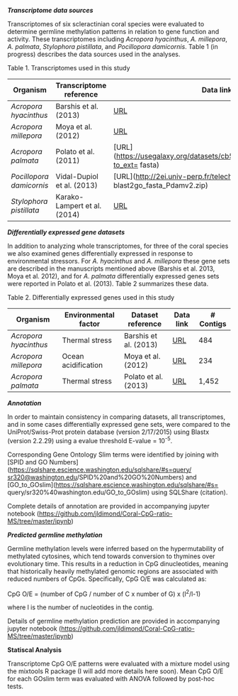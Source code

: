 

_**Transcriptome data sources**_

Transcriptomes of six scleractinian coral species were evaluated to determine germline methylation
patterns in relation to gene function and activity. These transcriptomes including *Acropora
hyacinthus*, *A. millepora*, *A. palmata*, *Stylophora pistillata*, and
*Pocillopora damicornis*. Table 1 (in progress) describes the data sources used in the analyses.

Table 1. Transcriptomes used in this study 

Organism | Transcriptome reference | Data link | # Contigs 
--------- | ---------- | --------- | -------- 
*Acropora hyacinthus* | Barshis et al. (2013) | [URL](http://palumbi.stanford.edu/data/33496_Ahyacinthus_CoralContigs.fasta.zip) | 33,496 
*Acropora millepora* | Moya et al. (2012) | [URL](http://www.ncbi.nlm.nih.gov/nuccore?term=74409%5BBioProject%5D) | 52,963
*Acropora palmata* | Polato et al. (2011) | [URL](https://usegalaxy.org/datasets/cb51c4a06d7ae94e/display?to_ext= fasta) | 88,020
*Pocillopora damicornis* | Vidal-Dupiol et al. (2013) | [URL](http://2ei.univ-perp.fr/telechargement/transcriptomes/ blast2go_fasta_Pdamv2.zip) | 72,890 
*Stylophora pistillata* | Karako-Lampert et al. (2014) | [URL](http://data.centrescientifique.mc/Data/454Isotigs.fas.zip) | 15,052


_**Differentially expressed gene datasets**_

In addition to analyzing whole transcriptomes, for three of the coral species we also examined genes
differentially expressed in response to environmental stressors. For *A. hyacinthus* and *A.
millepora* these gene sets are described in the manuscripts mentioned above (Barshis et al. 2013,
Moya et al. 2012), and for *A. palmata* differentially expressed genes sets were reported in Polato
et al. (2013). Table 2 summarizes these data.

Table 2. Differentially expressed genes used in this study 

Organism | Environmental factor | Dataset reference | Data link | # Contigs 
--------- | ---------- | --------- | -------- |-------- 
*Acropora hyacinthus* | Thermal stress | Barshis et al. (2013) | [URL](http://www.pnas.org/content/suppl/2013/01/02/1210224110.DCSupplemental/sd01.xlsx) | 484
*Acropora millepora* | Ocean acidification | Moya et al. (2012) | [URL](http://onlinelibrary.wiley.com/store/10.1111/j.1365-294X.2012.05554.x/asset/supinfo/MEC_5554_sm_FigS1-S3_TableS1-S9.pdf?v=1&s=8986ebf969c7552ad857973fff80a0752f87a129) | 234
*Acropora palmata* | Thermal stress | Polato et al. (2013) | [URL](http://datadryad.org/bitstream/handle/10255/dryad.39350/SuppTableS3_Final.xlsx?sequence=1) | 1,452


_**Annotation**_

In order to maintain consistency in comparing datasets, all transcriptomes, and in some cases
differentially expressed gene sets, were compared to the UniProt/Swiss-Prot protein database
(version 2/17/2015) using Blastx (version 2.2.29) using a evalue threshold E-value =
10<sup>-5</sup>.

Corresponding Gene Ontology Slim terms were identified by joining with [SPID and GO
Numbers](https://sqlshare.escience.washington.edu/sqlshare/#s=query/
sr320@washington.edu/SPID%20and%20GO%20Numbers) and
[GO_to_GOslim](https://sqlshare.escience.washington.edu/sqlshare/#s=
query/sr320%40washington.edu/GO_to_GOslim) using SQLShare (citation).

Complete details of annotation are provided in accompanying jupyter notebook
(https://github.com/jldimond/Coral-CpG-ratio-MS/tree/master/ipynb)


_**Predicted germline methylation**_

Germline methylation levels were inferred based on the hypermutability of methylated cytosines,
which tend towards conversion to thymines over evolutionary time. This results in a reduction in CpG
dinucleotides, meaning that historically heavily methylated genomic regions are associated with
reduced numbers of CpGs. Specifically, CpG O/E was calculated as:

CpG O/E = (number of CpG / number of C x number of G) x (l<sup>2</sup>/l-1)

where l is the number of nucleotides in the contig.




Details of germline methylation prediction are provided in accompanying jupyter notebook
(https://github.com/jldimond/Coral-CpG-ratio-MS/tree/master/ipynb)

**Statiscal Analysis** 

Transcriptome CpG O/E patterns were evaluated with a mixture model using the mixtools R package (I will add more details here soon). Mean CpG O/E for each GOslim term was evaluated with ANOVA followed by post-hoc tests.
